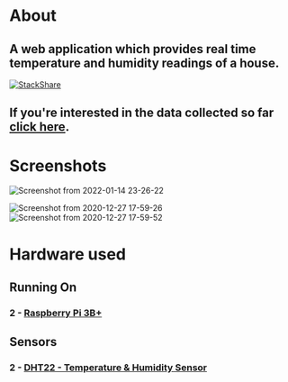 # About

## A web application which provides real time temperature and humidity readings of a house.
[![StackShare](http://img.shields.io/badge/tech-stack-0690fa.svg?style=flat)](https://stackshare.io/bthompson7/pi-sensor)

## If you're interested in the data collected so far [click here](https://raw.githubusercontent.com/bthompson7/pi-sensor/master/database/temps_db.sql).

# Screenshots
![Screenshot from 2022-01-14 23-26-22](https://user-images.githubusercontent.com/35780502/149608774-92cb7ae4-7cfc-4fc6-82e6-b9679b3fed3a.png)

![Screenshot from 2020-12-27 17-59-26](https://user-images.githubusercontent.com/35780502/103181265-664eaf80-486d-11eb-8b2c-5d27e6961629.png)
![Screenshot from 2020-12-27 17-59-52](https://user-images.githubusercontent.com/35780502/103181267-677fdc80-486d-11eb-9697-683e7f50e10e.png)


# Hardware used

## Running On

### 2 - [Raspberry Pi 3B+](https://www.amazon.com/s?k=raspberry+Pi+3B%2B&ref=nb_sb_noss)

## Sensors

### 2 - [DHT22 - Temperature & Humidity Sensor](https://www.amazon.com/s?k=dht22&ref=nb_sb_noss_1)
